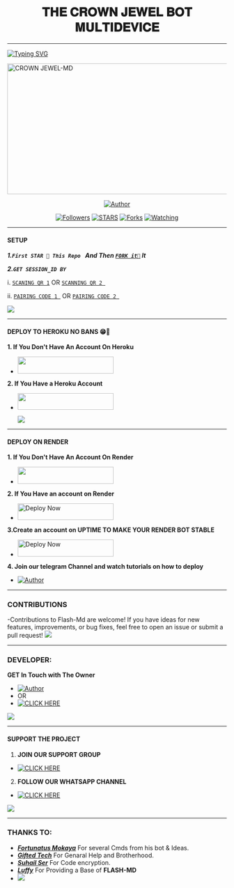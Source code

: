 <h1 align="center"> 𝐓𝐇𝐄 𝐂𝐑𝐎𝐖𝐍 𝐉𝐄𝐖𝐄𝐋 𝐁𝐎𝐓 𝐌𝐔𝐋𝐓𝐈𝐃𝐄𝐕𝐈𝐂𝐄  </h1>
<p align="center">  
  
***
  
<a href="https://git.io/typing-svg"><img src="https://readme-typing-svg.demolab.com?font=Black+Ops+One&size=50&pause=1000&color=1BAFBAFF&center=true&width=910&height=100&lines=THANKS FOR CHOOSING +CROWN JEWEL-MD;MULTI+DEVICE+WHATSAPP+BOT;CREATED+BY+GIDDY+TENNOR;RELEASED+22.2.2024" alt="Typing SVG" /></a>
  </p>
    <img alt="CROWN JEWEL-MD" width="700" height="300" src="https://telegra.ph/file/7ababcae8552dd4aab093.jpg">
<p align="center">
<p align="center">
<a href="https://github.com/tennormodz/Crown-Jewel-Md"><img title="Author" src="https://img.shields.io/badge/FLASH_MD-black?style=for-the-badge&logo=github"></a>
<p/>
<p align="center">
<a href="https://github.com/Tennormodz?tab=followers"><img title="Followers" src="https://img.shields.io/github/followers/franceking1?label=Followers&style=social"></a>
<a href="https://github.com/tennormodz/Crown-Jewel-Md/stargazers/"><img title="STARS" src="https://img.shields.io/github/stars/tennormodz/Crown-Jewel-Md?&style=social"></a>
<a href="https://github.com/tennormodz/Crown-Jewel-Md/network/members"><img title="Forks" src="https://img.shields.io/github/forks/tennormodz/Crown-Jewel-Md?style=social"></a>
<a href="https://github.com/tennormodz/Crown-Jewel-Md/watchers"><img title="Watching" src="https://img.shields.io/github/watchers/tennormodz/Crown-Jewel-Md?label=Watching&style=social"></a>
  
***

#### SETUP 

***1.`First STAR 🌟 This Repo ` And Then [`FORK it🌚`](https://github.com/tennormodz/Crown-Jewel-Md/fork) It***

***2.`GET SESSION_ID BY`***

i. [`SCANING QR 1`](https://flazy-78fb5aa53dcb.herokuapp.com/) OR [`SCANNING QR 2 `](https://flazy-78fb5aa53dcb.herokuapp.com/)

ii. [`PAIRING CODE 1 `](https://flazy-78fb5aa53dcb.herokuapp.com/) OR [`PAIRING CODE 2 `](https://flazy-78fb5aa53dcb.herokuapp.com/)

 
<a><img src='https://i.imgur.com/LyHic3i.gif'/></a>

***

#### DEPLOY TO HEROKU NO BANS 😁💪
**1. If You Don't Have An Account On Heroku**

- <a align="center"><a href="https://signup.heroku.com">
 <img src="https://img.shields.io/badge/Create%20Account%20Now-blue?style=for-the-badge&logo=heroku" width="220" height="38.45"/></a></p>

**2. If You Have a Heroku Account**
  - <a align="center"><a href="https://france-king.vercel.app"> <img src="https://img.shields.io/badge/DEPLOY%20NOW-blue?style=for-the-badge&logo=heroku" width="220" height="38.45"/></a></p>
<a><img src='https://i.imgur.com/LyHic3i.gif'/></a>


***

#### DEPLOY ON RENDER 
**1. If You Don't Have An Account On Render**
- <a href="https://dashboard.render.com/register"><img src="https://img.shields.io/badge/CREATE AN ACCOUNT NOW-h?color=red&style=for-the-badge&logo=msi" width="220" height="38.45"/></a></p>

**2. If You Have an account on Render**
- <a href="https://render.com"><img title="Deploy Now" src="https://img.shields.io/badge/DEPLOY NOW-h?color=red&style=for-the-badge&logo=msi" width="220" height="38.45"/></a></p>

**3.Create an account on UPTIME TO MAKE YOUR RENDER BOT STABLE**
- <a href="https://uptimerobot.com"><img title="Deploy Now" src="https://img.shields.io/badge/CREATE NOW-h?color=red&style=for-the-badge&logo=msi" width="220" height="38.45"/></a></p>

**4. Join our telegram Channel and watch tutorials on how to deploy**
- <a href="https://t.me/france_king1"><img title="Author" src="https://img.shields.io/badge/JOIN NOW-black?style=for-the-badge&logo=Telegram"></a>



***


### CONTRIBUTIONS 
-Contributions to Flash-Md are welcome! If you have ideas for new features, improvements, or bug fixes, feel free to open an issue or submit a pull request!
<a><img src='https://i.imgur.com/LyHic3i.gif'/></a>

***

### DEVELOPER:
**GET In Touch with The Owner**
- <a href="https://instagram.com/france.king1"><img title="Author" src="https://img.shields.io/badge/ON INSTAGRAM-black?style=for-the-badge&logo=Instagram"></a>
- OR 
- <a href="https://wa.me/254742063632" target="_blank">
    <img alt="CLICK HERE" src="https://img.shields.io/badge/ On WhatsApp  -25D366?style=for-the-badge&logo=whatsapp&logoColor=white" />
  </a>
<a><img src='https://i.imgur.com/LyHic3i.gif'/></a>

***

#### SUPPORT THE PROJECT 
1. **JOIN OUR SUPPORT GROUP**
- <a href="https://chat.whatsapp.com/IH4xWuVTGpf7ibfzC3h6LM" target="_blank">
    <img alt="CLICK HERE" src="https://img.shields.io/badge/ JOIN NOW 🚀 -25D366?style=for-the-badge&logo=whatsapp&logoColor=white" />
  </a>
  
2. **FOLLOW OUR WHATSAPP CHANNEL**

- <a href="https://whatsapp.com/channel/0029VaTbb3p84Om9LRX1jg0P" target="_blank">
    <img alt="CLICK HERE " src="https://img.shields.io/badge/ FOLLOW NOW  -25D366?style=for-the-badge&logo=whatsapp&logoColor=white" />
  </a>
<a><img src='https://i.imgur.com/LyHic3i.gif'/></a>

***
### THANKS TO:
- [***Fortunatus Mokaya***](https://github.com/Fortunatusmokaya) For several Cmds from his bot & Ideas.
- [***Gifted Tech***](https://github.com/mouricedevs) For Genaral Help and Brotherhood. 
- [***Suhail Ser***](https://github.com/SuhailTechInfo) For Code encryption. 
- [***Luffy***](https://github.com/Luffy2ndAccount) For Providing a Base of **FLASH-MD**
- <a><img src='https://i.imgur.com/LyHic3i.gif'/></a>
